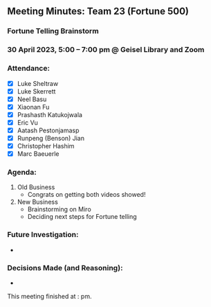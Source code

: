 ## Meeting Minutes: Team 23 (Fortune 500)
### Fortune Telling Brainstorm

### 30 April 2023, 5:00 – 7:00 pm @ Geisel Library and Zoom

### **Attendance**:
- [x] Luke Sheltraw
- [x] Luke Skerrett
- [x] Neel Basu
- [x] Xiaonan Fu
- [x] Prashasth Katukojwala
- [x] Eric Vu
- [x] Aatash Pestonjamasp
- [x] Runpeng (Benson) Jian
- [x] Christopher Hashim
- [x] Marc Baeuerle

### **Agenda**:
1. Old Business
    - Congrats on getting both videos showed!
3. New Business
    - Brainstorming on Miro
    - Deciding next steps for Fortune telling

### **Future Investigation**:
- 

### **Decisions Made (and Reasoning)**:
- 

This meeting finished at : pm.
